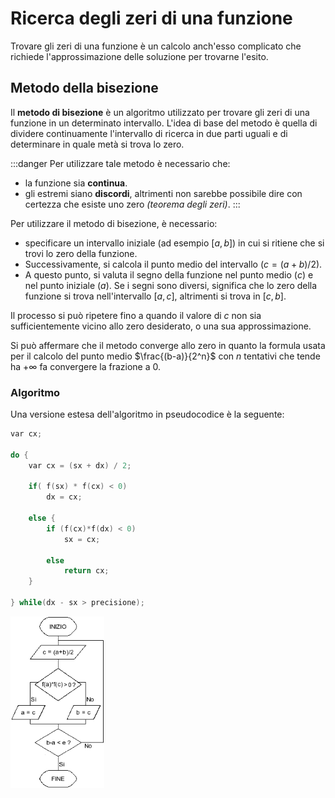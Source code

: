 # Ricerca degli zeri di una funzione

Trovare gli zeri di una funzione è un calcolo anch'esso complicato che richiede l'approssimazione delle soluzione per trovarne l'esito.

## Metodo della bisezione

Il **metodo di bisezione** è un algoritmo utilizzato per trovare gli zeri di una funzione in un determinato intervallo. L'idea di base del metodo è quella di dividere continuamente l'intervallo di ricerca in due parti uguali e di determinare in quale metà si trova lo zero.

:::danger
Per utilizzare tale metodo è necessario che:
- la funzione sia **continua**.
- gli estremi siano **discordi**, altrimenti non sarebbe possibile dire con certezza che esiste uno zero _(teorema degli zeri)_.
:::

Per utilizzare il metodo di bisezione, è necessario:

- specificare un intervallo iniziale (ad esempio $[a, b]$) in cui si ritiene che si trovi lo zero della funzione.
- Successivamente, si calcola il punto medio del intervallo ($c = (a+b)/2$).
- A questo punto, si valuta il segno della funzione nel punto medio ($c$) e nel punto iniziale ($a$). Se i segni sono diversi, significa che lo zero della funzione si trova nell'intervallo $[a,c]$, altrimenti si trova in $[c,b]$.

Il processo si può ripetere fino a quando il valore di $c$ non sia sufficientemente vicino allo zero desiderato, o una sua approssimazione.

Si può affermare che il metodo converge allo zero in quanto la formula usata per il calcolo del punto medio $\frac{(b-a)}{2^n}$ con $n$ tentativi che tende ha $+∞$ fa convergere la frazione a $0$.

### Algoritmo

Una versione estesa dell'algoritmo in pseudocodice è la seguente:

```c
var cx;

do {
	var cx = (sx + dx) / 2;

	if( f(sx) * f(cx) < 0)
		dx = cx;

	else {
		if (f(cx)*f(dx) < 0)
			sx = cx;
		
		else
			return cx;
	}
		
} while(dx - sx > precisione);
```

![Algortimo bisezione](../../static/img/calcolo_numerico/alg_bisez.png)

